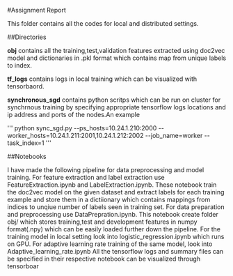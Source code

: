 #Assignment Report

This folder contains all the codes for local and distributed settings.

##Directories

**obj** contains all the training,test,validation features extracted using doc2vec model and dictionaries in .pkl format which contains map from unique labels to index.

**tf_logs** contains logs in local training which can be visualized with tensorbaord.

**synchronous_sgd** contains python scritps which can be run on cluster for synchrnous training by specifying appropriate tensorflow logs locations and ip address and ports of the nodes.An example

'''
python sync_sgd.py --ps_hosts=10.24.1.210:2000 --worker_hosts=10.24.1.211:2001,10.24.1.212:2002 --job_name=worker --task_index=1
'''

##Notebooks

I have made the following pipeline for data preprocessing and model training.
For feature extraction and label extraction use FeatureExtraction.ipynb and LabelExtraction.ipynb.
These notebook train the doc2vec model on the given dataset and extract labels for each training example and store them in a dictiionary which contains mappings from indices to unqiue number of labels seen in training set.
For data preparation and preprocessing use DataPrepration.ipynb. This notebook create folder obj/ which stores training,test and development features in numpy format(.npy) which can be easily loaded further down the pipeline.
For the training model in local setting look into logistic_regression.ipynb which runs on GPU.
For adaptive learning rate training of the same model, look into Adaptive_learning_rate.ipynb
All the tensorflow logs and summary files can be specified in their respective notebook can be visualized through tensorboar
